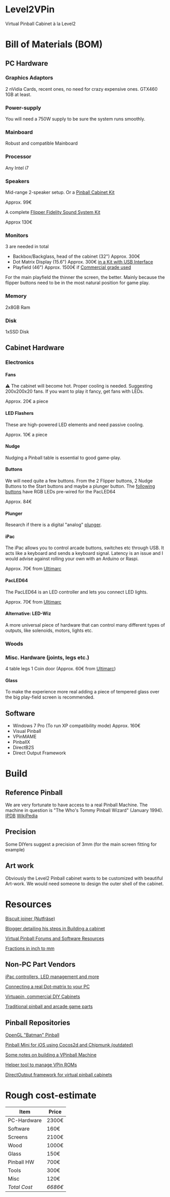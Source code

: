 # Level2VPin

Virtual Pinball Cabinet à la Level2

# Bill of Materials (BOM)

## PC Hardware

### Graphics Adaptors

2 nVidia Cards, recent ones, no need for crazy expensive ones. GTX460 1GB at least.

### Power-supply

You will need a 750W supply to be sure the system runs smoothly.

### Mainboard

Robust and compatible Mainboard

### Processor

Any Intel i7

### Speakers

Mid-range 2-speaker setup. Or a [Pinball Cabinet Kit](http://virtuapin.net/index.php?main_page=product_info&cPath=17&products_id=70)

Approx. 99€

A complete [Flipper Fidelity Sound System Kit](http://virtuapin.net/index.php?main_page=product_info&cPath=16&products_id=120)

Approx 130€

### Monitors

3 are needed in total

* Backbox/Backglass, head of the cabinet (32") Approx. 300€
* Dot Matrix Display (15.6") Approx. 300€ [in a Kit with USB Interface](http://virtuapin.net/index.php?main_page=product_info&cPath=6&products_id=231)
* Playfield (46") Approx. 1500€ if [Commercial grade used](http://virtuapin.net/index.php?main_page=product_info&cPath=6&products_id=29)

For the main playfield the thinner the screen, the better. Mainly because the flipper buttons need to be in the most natural position for game play.

### Memory

2x8GB Ram

### Disk

1xSSD Disk

## Cabinet Hardware

### Electronics

#### Fans

:warning: The cabinet will become hot. Proper cooling is needed. Suggesting 200x200x20 fans. If you want to play it fancy, get fans with LEDs.

Approx. 20€ a piece

#### LED Flashers

These are high-powered LED elements and need passive cooling.

Approx. 10€ a piece

#### Nudge

Nudging a Pinball table is essential to good game-play. 

#### Buttons

We will need quite a few buttons. From the 2 Flipper buttons, 2 Nudge Buttons to the Start buttons and maybe a plunger button.
The [following buttons](http://www.ultimarc.com/ultralux.html) have RGB LEDs pre-wired for the PacLED64

Approx. 84€ 

#### Plunger

Research if there is a digital "analog" [plunger](http://virtuapin.net/index.php?main_page=product_info&cPath=25&products_id=199).

#### iPac

The iPac allows you to control arcade buttons, switches etc through USB. It acts like a keyboard and sends a keyboard signal.
Latency is an issue and I would advise against rolling your own with an Arduino or Raspi.

Approx. 70€ from [Ultimarc](http://www.ultimarc.com/store/section.php?xSec=2)

#### PacLED64

The PacLED64 is an LED controller and lets you connect LED lights.

Approx. 70€ from [Ultimarc](http://www.ultimarc.com/store/section.php?xSec=5)

#### Alternative: LED-Wiz

A more universal piece of hardware that can control many different types of outputs, like solenoids, motors, lights etc.

### Woods

### Misc. Hardware (joints, legs etc.)

4 table legs
1 Coin door (Approx. 60€ from [Ultimarc](http://www.ultimarc.com/store/section.php?xSec=9&xPage=1&jssCart=3fb4ca3db5c0c8a631d4d777d9515933))

#### Glass

To make the experience more real adding a piece of tempered glass over the big play-field screen is recommended.

## Software

* Windows 7 Pro (To run XP compatibility mode) Approx. 160€
* Visual Pinball
* VPinMAME
* PinballX
* DirectB2S
* Direct Output Framework

# Build

## Reference Pinball

We are very fortunate to have access to a real Pinball Machine.
The machine in question is "The Who's Tommy Pinball Wizard" (January 1994).
[IPDB](http://www.ipdb.org/machine.cgi?id=2579)
[WikiPedia](https://en.wikipedia.org/wiki/The_Who%27s_Tommy_Pinball_Wizard)

## Precision

Some DIYers suggest a precision of 3mm (for the main screen fitting for example)

## Art work

Obviously the Level2 Pinball cabinet wants to be customized with beautiful Art-work. We would need someone to design the outer shell of the cabinet.

# Resources

[Biscuit joiner (Nutfräse)](https://en.wikipedia.org/wiki/Biscuit_joiner)

[Blogger detailing his steps in Building a cabinet](https://vpcabinet.wordpress.com/)

[Virtual Pinball Forums and Software Resources](http://www.vpforums.org/)

[Fractions in inch to mm](http://www.hamuniverse.com/antfrac.html)

## Non-PC Part Vendors

[iPac controllers, LED management and more](http://www.ultimarc.com/)

[Connecting a real Dot-matrix to your PC](http://www.pindmd.com)

[Virtuapin, commercial DIY Cabinets](http://virtuapin.net/index.php?main_page=index&cPath=2&zenid=9361125f7b96c5d60456f6e76a11eb9e)

[Traditional pinball and arcade game parts](https://na.suzohapp.com/)

## Pinball Repositories

[OpenGL "Batman" Pinball](https://github.com/loganfsmyth/pinball)

[Pinball Mini for iOS using Cocos2d and Chipmunk (outdated)](https://github.com/adambyram/pinballmini-ios)

[Some notes on building a VPinball Machine](https://github.com/dave-ops/virtual-pinball-machine)

[Helper tool to manage VPin ROMs](https://github.com/jbienz/PinTools)

[DirectOutput framework for virtual pinball cabinets](https://github.com/DirectOutput/DirectOutput)

# Rough cost-estimate

| Item                 | Price     |
|---------------------|------------|
| PC-Hardware  | 2300€   |
| Software         | 160€      |
| Screens          | 2100€    |
| Wood              | 1000€    |
| Glass              | 150€      |
| Pinball HW      | 700€     |
| Tools               | 300€     |
| Misc                | 120€      |
| *Total Cost*     | *6686€* |